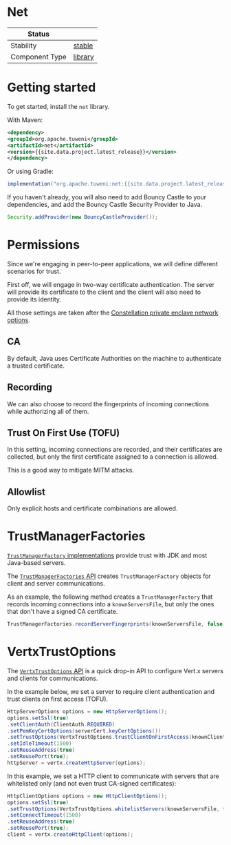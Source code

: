 <!---
Licensed to the Apache Software Foundation (ASF) under one or more contributor license agreements. See the NOTICE
file distributed with this work for additional information regarding copyright ownership. The ASF licenses this file
to You under the Apache License, Version 2.0 (the "License"); you may not use this file except in compliance with the
License. You may obtain a copy of the License at
 *
http://www.apache.org/licenses/LICENSE-2.0
 *
Unless required by applicable law or agreed to in writing, software distributed under the License is distributed on
an "AS IS" BASIS, WITHOUT WARRANTIES OR CONDITIONS OF ANY KIND, either express or implied. See the License for the
specific language governing permissions and limitations under the License.
 --->
# Net

| Status         |           |
|----------------|-----------|
| Stability      | [stable]  |
| Component Type | [library] |

# Getting started

To get started, install the `net` library.

With Maven:

```xml
<dependency>
<groupId>org.apache.tuweni</groupId>
<artifactId>net</artifactId>
<version>{{site.data.project.latest_release}}</version>
</dependency>
```

Or using Gradle:

```groovy
implementation("org.apache.tuweni:net:{{site.data.project.latest_release}}")
```

If you haven't already, you will also need to add Bouncy Castle to your dependencies, and add the Bouncy Castle Security Provider to Java.

```java
Security.addProvider(new BouncyCastleProvider());
```

# Permissions

Since we're engaging in peer-to-peer applications, we will define different scenarios for trust.

First off, we will engage in two-way certificate authentication. The server will provide its certificate to the client and the client will also need to provide its identity.

All those settings are taken after the [Constellation private enclave network options](https://github.com/consensys/constellation).

## CA
By default, Java uses Certificate Authorities on the machine to authenticate a trusted certificate.

## Recording
We can also choose to record the fingerprints of incoming connections while authorizing all of them.

## Trust On First Use (TOFU)
In this setting, incoming connections are recorded, and their certificates are collected, but only the first certificate assigned to a connection is allowed.

This is a good way to mitigate MITM attacks.

## Allowlist

Only explicit hosts and certificate combinations are allowed.

# TrustManagerFactories

[`TrustManagerFactory` implementations](https://docs.oracle.com/en/java/javase/11/docs/api/java.base/javax/net/ssl/TrustManagerFactory.html) provide trust with JDK and most Java-based servers.

The [`TrustManagerFactories` API](/docs/org.apache.tuweni.net.tls/-trust-manager-factories/index.html) creates `TrustManagerFactory` objects for client and server communications.

As an example, the following method creates a `TrustManagerFactory` that records incoming connections into a `knownServersFile`, but only the ones that don't have a signed CA certificate.

```java
TrustManagerFactories.recordServerFingerprints(knownServersFile, false);
```

# VertxTrustOptions

The [`VertxTrustOptions` API](/docs/org.apache.tuweni.net.tls/-vertx-trust-options/index.html) is a quick drop-in API to configure Vert.x servers and clients for communications.

In the example below, we set a server to require client authentication and trust clients on first access (TOFU).
```java
HttpServerOptions options = new HttpServerOptions();
options.setSsl(true)
.setClientAuth(ClientAuth.REQUIRED)
.setPemKeyCertOptions(serverCert.keyCertOptions())
.setTrustOptions(VertxTrustOptions.trustClientOnFirstAccess(knownClientsFile))
.setIdleTimeout(1500)
.setReuseAddress(true)
.setReusePort(true);
httpServer = vertx.createHttpServer(options);
```

In this example, we set a HTTP client to communicate with servers that are whitelisted only (and not even trust CA-signed certificates):
```java
HttpClientOptions options = new HttpClientOptions();
options.setSsl(true)
.setTrustOptions(VertxTrustOptions.whitelistServers(knownServersFile, false))
.setConnectTimeout(1500)
.setReuseAddress(true)
.setReusePort(true);
client = vertx.createHttpClient(options);
```

[stable]:https://github.com/tmio/tuweni/tree/main/docs/index.md#stable
[library]:https://github.com/tmio/tuweni/tree/main/docs/index.md#library